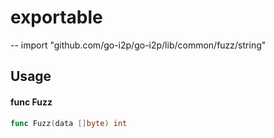 # exportable
--
    import "github.com/go-i2p/go-i2p/lib/common/fuzz/string"


## Usage

#### func  Fuzz

```go
func Fuzz(data []byte) int
```
